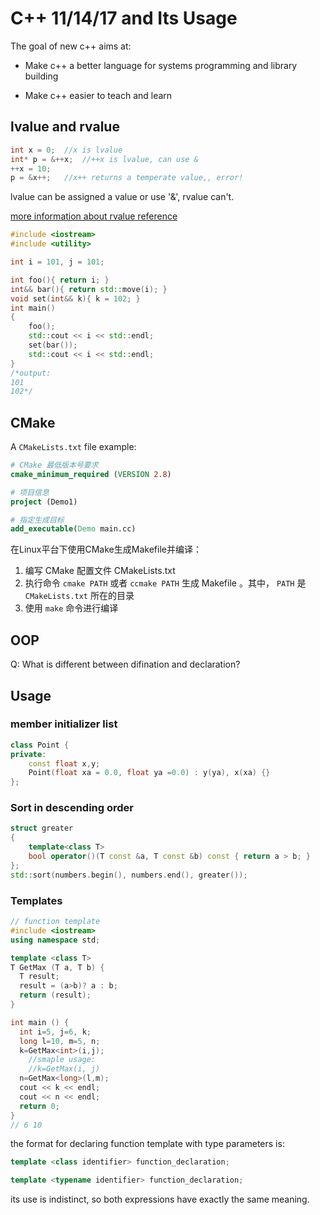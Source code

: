 # C++ 11/14/17 and Its Usage

The goal of new c++ aims at:

- Make c++ a better language for systems programming and library building

- Make c++ easier to teach and learn


## lvalue and rvalue


```c++
int x = 0;  //x is lvalue
int* p = &++x;  //++x is lvalue, can use &
++x = 10;
p = &x++;   //x++ returns a temperate value,, error!
```

lvalue can be assigned a value or use '&', rvalue can't.

[more information about rvalue  reference](https://zh.wikipedia.org/wiki/%E5%8F%B3%E5%80%BC%E5%BC%95%E7%94%A8)

```c++
#include <iostream>
#include <utility>

int i = 101, j = 101;

int foo(){ return i; }
int&& bar(){ return std::move(i); }
void set(int&& k){ k = 102; }
int main()
{
    foo();
    std::cout << i << std::endl;
    set(bar());
    std::cout << i << std::endl;
}
/*output:
101
102*/
```

## CMake

A `CMakeLists.txt` file example:

```cmake
# CMake 最低版本号要求
cmake_minimum_required (VERSION 2.8)

# 项目信息
project (Demo1)

# 指定生成目标
add_executable(Demo main.cc)
```

在Linux平台下使用CMake生成Makefile并编译：

1. 编写 CMake 配置文件 CMakeLists.txt 
2. 执行命令 `cmake PATH` 或者 `ccmake PATH` 生成 Makefile 。其中， `PATH` 是`CMakeLists.txt` 所在的目录
3. 使用 `make` 命令进行编译

## OOP

Q: What is different between difination and declaration?



## Usage

### member initializer list

```c++
class Point {
private:
	const float x,y;
    Point(float xa = 0.0, float ya =0.0) : y(ya), x(xa) {}
};
```

### Sort in descending order

```c++
struct greater
{
    template<class T>
    bool operator()(T const &a, T const &b) const { return a > b; }
};
std::sort(numbers.begin(), numbers.end(), greater());
```

### Templates

```c++
// function template
#include <iostream>
using namespace std;

template <class T>
T GetMax (T a, T b) {
  T result;
  result = (a>b)? a : b;
  return (result);
}

int main () {
  int i=5, j=6, k;
  long l=10, m=5, n;
  k=GetMax<int>(i,j);
    //smaple usage:
    //k=GetMax(i, j)
  n=GetMax<long>(l,m);
  cout << k << endl;
  cout << n << endl;
  return 0;
}
// 6 10
```

the format for declaring function template with type parameters is:

```c++
template <class identifier> function_declaration;

template <typename identifier> function_declaration;
```

its use is indistinct, so both expressions have exactly the same meaning.